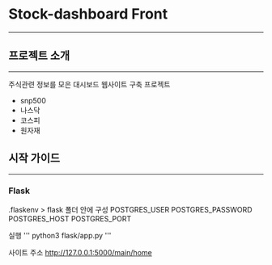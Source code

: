 # Stock-dashboard Front 
---
  
## 프로젝트 소개 
---
주식관련 정보를 모은 대시보드 웹사이트 구축 프로젝트 
- snp500
- 나스닥
- 코스피
- 원자재
  

## 시작 가이드
---
### Flask
.flaskenv > flask 폴더 안에 구성
POSTGRES_USER
POSTGRES_PASSWORD
POSTGRES_HOST
POSTGRES_PORT


실행
'''
python3 flask/app.py
'''

사이트 주소 
http://127.0.0.1:5000/main/home

